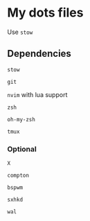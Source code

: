 # My dots files

Use `stow`

## Dependencies

`stow`

`git`

`nvim` with lua support

`zsh`

`oh-my-zsh`

`tmux`

### Optional

`X`

`compton`

`bspwm`

`sxhkd`

`wal`

